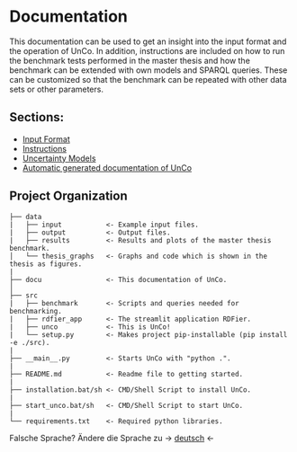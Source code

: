 Documentation
=============
This documentation can be used to get an insight into the input format and the operation of UnCo.
In addition, instructions are included on how to run the benchmark tests performed in the master thesis and how the benchmark can be extended with own models and SPARQL queries.
These can be customized so that the benchmark can be repeated with other data sets or other parameters.

Sections:
------
 * [Input Format](1_input_format.md)
 * [Instructions](2_instructions.md)
 * [Uncertainty Models](3_models.md)
 * [Automatic generated documentation of UnCo](unco.md)

Project Organization
--------------------

    ├── data
    |   ├── input           <- Example input files.
    |   ├── output          <- Output files.
    |   ├── results         <- Results and plots of the master thesis benchmark.
    │   └── thesis_graphs   <- Graphs and code which is shown in the thesis as figures.
    |
    ├── docu                <- This documentation of UnCo.
    │  
    ├── src
    |   ├── benchmark       <- Scripts and queries needed for benchmarking.
    |   ├── rdfier_app      <- The streamlit application RDFier.
    |   ├── unco            <- This is UnCo!
    |   └── setup.py        <- Makes project pip-installable (pip install -e ./src).
    |
    ├── __main__.py         <- Starts UnCo with "python .".
    |
    ├── README.md           <- Readme file to getting started.
    |
    ├── installation.bat/sh <- CMD/Shell Script to install UnCo.
    |
    ├── start_unco.bat/sh   <- CMD/Shell Script to start UnCo.
    |
    └── requirements.txt    <- Required python libraries.


Falsche Sprache? Ändere die Sprache zu -> [deutsch](dokumentation_de.md) <-